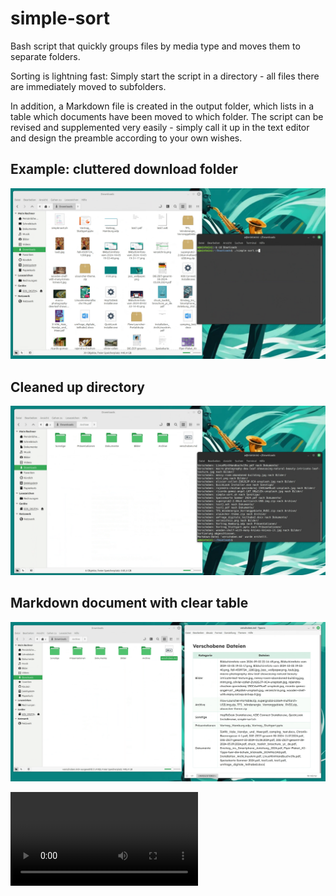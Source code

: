 # simple-sort

Bash script that quickly groups files by media type and moves them to separate folders.

Sorting is lightning fast: Simply start the script in a directory - all files there are immediately moved to subfolders. 

In addition, a Markdown file is created in the output folder, which lists in a table which documents have been moved to which folder.
The script can be revised and supplemented very easily - simply call it up in the text editor and design the preamble according to your own wishes.

## Example: cluttered download folder

![](assets/simple-sort1.png)

## Cleaned up directory

![](assets/simple-sort2.png)

## Markdown document with clear table

![](assets/simple-sort3.png)

![Video](simple-sort.mp4)
